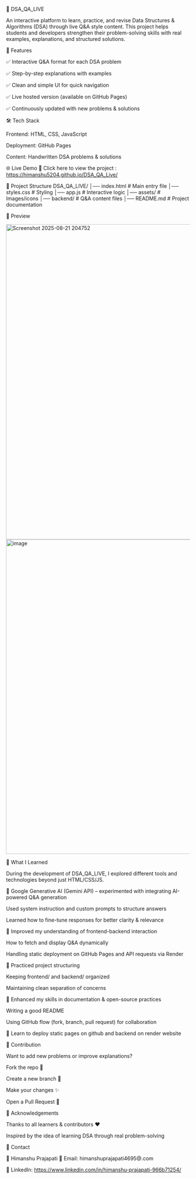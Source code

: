 📘 DSA_QA_LIVE

An interactive platform to learn, practice, and revise Data Structures & Algorithms (DSA) through live Q&A style content.
This project helps students and developers strengthen their problem-solving skills with real examples, explanations, and structured solutions.

🚀 Features

✅ Interactive Q&A format for each DSA problem

✅ Step-by-step explanations with examples

✅ Clean and simple UI for quick navigation

✅ Live hosted version (available on GitHub Pages)

✅ Continuously updated with new problems & solutions

🛠️ Tech Stack

Frontend: HTML, CSS, JavaScript

Deployment: GitHub Pages

Content: Handwritten DSA problems & solutions

🌐 Live Demo 
🔗 Click here to view the project : https://himanshu5204.github.io/DSA_QA_Live/

📂 Project Structure
DSA_QA_LIVE/
│── index.html       # Main entry file
│── styles.css       # Styling
│── app.js           # Interactive logic
│── assets/          # Images/icons
│── backend/        # Q&A content files
│── README.md        # Project documentation

📸 Preview

<img width="1915" height="862" alt="Screenshot 2025-08-21 204752" src="https://github.com/user-attachments/assets/aa15c758-0936-4e87-9a75-d812a8fc343e" />
<img width="1919" height="860" alt="image" src="https://github.com/user-attachments/assets/96e69fa0-a1a2-4212-b8ac-f5d95838a5a9" />

🧠 What I Learned

During the development of DSA_QA_LIVE, I explored different tools and technologies beyond just HTML/CSS/JS.

🔹 Google Generative AI (Gemini API) – experimented with integrating AI-powered Q&A generation

Used system instruction and custom prompts to structure answers

Learned how to fine-tune responses for better clarity & relevance

🔹 Improved my understanding of frontend-backend interaction

How to fetch and display Q&A dynamically

Handling static deployment on GitHub Pages and API requests via Render

🔹 Practiced project structuring

Keeping frontend/ and backend/ organized

Maintaining clean separation of concerns

🔹 Enhanced my skills in documentation & open-source practices

Writing a good README

Using GitHub flow (fork, branch, pull request) for collaboration

🔹 Learn to deploy static pages on github and backend on render website

🤝 Contribution

Want to add new problems or improve explanations?

Fork the repo 🍴

Create a new branch 🌱

Make your changes ✨

Open a Pull Request 🚀

🙌 Acknowledgements

Thanks to all learners & contributors ❤️

Inspired by the idea of learning DSA through real problem-solving

📧 Contact

👤 Himanshu Prajapati
📩 Email: himanshuprajapati4695@.com

🔗 LinkedIn: https://www.linkedin.com/in/himanshu-prajapati-966b71254/
